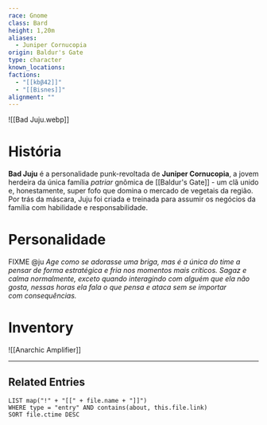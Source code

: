 ```yaml
---
race: Gnome
class: Bard
height: 1,20m
aliases:
  - Juniper Cornucopia
origin: Baldur's Gate
type: character
known_locations: 
factions:
  - "[[kbβ42]]"
  - "[[Bisnes]]"
alignment: ""
---
```


![[Bad Juju.webp]]

# História
**Bad Juju** é a personalidade punk-revoltada de **Juniper Cornucopia**, a jovem herdeira da única família *patriar* gnômica de [[Baldur's Gate]] - um clã unido e, honestamente, super fofo que domina o mercado de vegetais da região. Por trás da máscara, Juju foi criada e treinada para assumir os negócios da família com habilidade e responsabilidade. 

# Personalidade
FIXME @ju
*Age como se adorasse uma briga, mas é a única do time a pensar de forma estratégica e fria nos momentos mais críticos. Sagaz e calma normalmente, exceto quando interagindo com alguém que ela não gosta, nessas horas ela fala o que pensa e ataca sem se importar com consequências.*

# Inventory
![[Anarchic Amplifier]]

---

## Related Entries
```dataview
LIST map("!" + "[[" + file.name + "]]")
WHERE type = "entry" AND contains(about, this.file.link)
SORT file.ctime DESC
